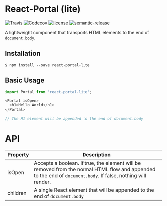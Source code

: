 # React-Portal (lite)

[![Travis](https://img.shields.io/travis/newyork-anthonyng/react-portal-lite.svg)](https://travis-ci.org/newyork-anthonyng/react-portal-lite)
[![Codecov](https://img.shields.io/codecov/c/github/newyork-anthonyng/react-portal-lite.svg)](https://codecov.io/gh/newyork-anthonyng/react-portal-lite)
[![license](https://img.shields.io/npm/l/react-portal-lite.svg)](https://spdx.org/licenses/MIT)
[![semantic-release](https://img.shields.io/badge/%20%20%F0%9F%93%A6%F0%9F%9A%80-semantic--release-e10079.svg?style=flat-square)](https://github.com/semantic-release/semantic-release)

A lightweight component that transports HTML elements to the end of `document.body`.

## Installation
```
$ npm install --save react-portal-lite
```

## Basic Usage
```javascript
import Portal from 'react-portal-lite';

<Portal isOpen>
  <h1>Hello World</h1>
</Portal>

// The H1 element will be appended to the end of document.body
```

# API
| Property | Description |
| -------- | ----------- |
| isOpen   | Accepts a boolean. If true, the element will be removed from the normal HTML flow and appended to the end of `document.body`. If false, nothing will render. |
| children | A single React element that will be appended to the end of `document.body`. |
